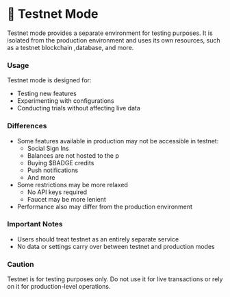 # 🧪 Testnet Mode

Testnet mode provides a separate environment for testing purposes. It is isolated from the production environment and uses its own resources, such as a testnet blockchain ,database, and more.

### Usage

Testnet mode is designed for:

* Testing new features
* Experimenting with configurations
* Conducting trials without affecting live data

### Differences

* Some features available in production may not be accessible in testnet:
  * Social Sign Ins&#x20;
  * Balances are not hosted to the p
  * Buying $BADGE credits
  * Push notifications
  * And more
* Some restrictions may be more relaxed
  * No API keys required
  * Faucet may be more lenient
* Performance also may differ from the production environment

### Important Notes

* Users should treat testnet as an entirely separate service
* No data or settings carry over between testnet and production modes

### Caution

Testnet is for testing purposes only. Do not use it for live transactions or rely on it for production-level operations.
